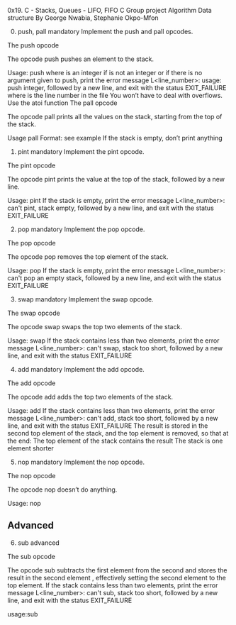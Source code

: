 0x19. C - Stacks, Queues - LIFO, FIFO
C
Group project
Algorithm
Data structure
By George Nwabia, Stephanie Okpo-Mfon

0. push, pall
   mandatory
   Implement the push and pall opcodes.

The push opcode

The opcode push pushes an element to the stack.

Usage: push <int>
where <int> is an integer
if <int> is not an integer or if there is no argument given to push, print the error message L<line_number>: usage: push integer, followed by a new line, and exit with the status EXIT_FAILURE
where is the line number in the file
You won’t have to deal with overflows. Use the atoi function
The pall opcode

The opcode pall prints all the values on the stack, starting from the top of the stack.

Usage pall
Format: see example
If the stack is empty, don’t print anything

1. pint
   mandatory
   Implement the pint opcode.

The pint opcode

The opcode pint prints the value at the top of the stack, followed by a new line.

Usage: pint
If the stack is empty, print the error message L<line_number>: can't pint, stack empty, followed by a new line, and exit with the status EXIT_FAILURE

2. pop
   mandatory
   Implement the pop opcode.

The pop opcode

The opcode pop removes the top element of the stack.

Usage: pop
If the stack is empty, print the error message L<line_number>: can't pop an empty stack, followed by a new line, and exit with the status EXIT_FAILURE

3. swap
   mandatory
   Implement the swap opcode.

The swap opcode

The opcode swap swaps the top two elements of the stack.

Usage: swap
If the stack contains less than two elements, print the error message L<line_number>: can't swap, stack too short, followed by a new line, and exit with the status EXIT_FAILURE

4. add
   mandatory
   Implement the add opcode.

The add opcode

The opcode add adds the top two elements of the stack.

Usage: add
If the stack contains less than two elements, print the error message L<line_number>: can't add, stack too short, followed by a new line, and exit with the status EXIT_FAILURE
The result is stored in the second top element of the stack, and the top element is removed, so that at the end:
The top element of the stack contains the result
The stack is one element shorter

5. nop
   mandatory
   Implement the nop opcode.

The nop opcode

The opcode nop doesn’t do anything.

Usage: nop

## Advanced

6. sub
   advanced

The sub opcode

The opcode sub subtracts the first element from the second and stores the result in the second element ,
effectively setting the second element to the top element.
If the stack contains less than two elements, print the error message L<line_number>: can't sub, stack too short, followed by a new line, and exit with the status EXIT_FAILURE

usage:sub
